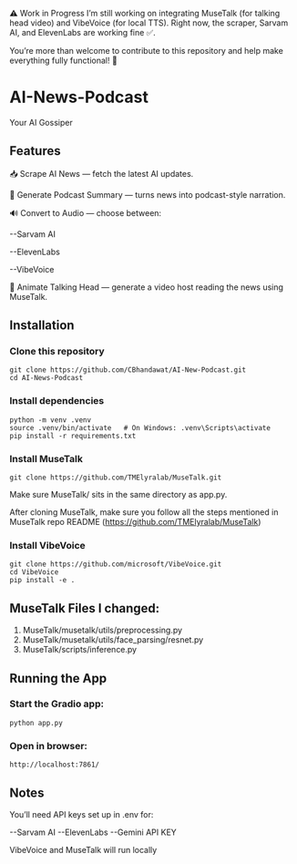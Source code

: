 ⚠️ Work in Progress
I’m still working on integrating MuseTalk (for talking head video) and VibeVoice (for local TTS).
Right now, the scraper, Sarvam AI, and ElevenLabs are working fine ✅.

You’re more than welcome to contribute to this repository and help make everything fully functional! 🙌

# AI-News-Podcast
Your AI Gossiper

## Features

📥 Scrape AI News — fetch the latest AI updates.

📰 Generate Podcast Summary — turns news into podcast-style narration.

🔊 Convert to Audio — choose between:

--Sarvam AI

--ElevenLabs

--VibeVoice

🎥 Animate Talking Head — generate a video host reading the news using MuseTalk.

## Installation

### Clone this repository
```
git clone https://github.com/CBhandawat/AI-New-Podcast.git
cd AI-News-Podcast
```


### Install dependencies
```
python -m venv .venv
source .venv/bin/activate   # On Windows: .venv\Scripts\activate
pip install -r requirements.txt
```

### Install MuseTalk
```
git clone https://github.com/TMElyralab/MuseTalk.git
```
Make sure MuseTalk/ sits in the same directory as app.py.

After cloning MuseTalk, make sure you follow all the steps mentioned in MuseTalk repo README (https://github.com/TMElyralab/MuseTalk)

### Install VibeVoice
```
git clone https://github.com/microsoft/VibeVoice.git
cd VibeVoice
pip install -e .
```

## MuseTalk Files I changed:

1. MuseTalk/musetalk/utils/preprocessing.py
2. MuseTalk/musetalk/utils/face_parsing/resnet.py
3. MuseTalk/scripts/inference.py

## Running the App

### Start the Gradio app:
```
python app.py
```

### Open in browser:
```
http://localhost:7861/
```

## Notes

You’ll need API keys set up in .env for:

--Sarvam AI
--ElevenLabs
--Gemini API KEY

VibeVoice and MuseTalk will run locally

